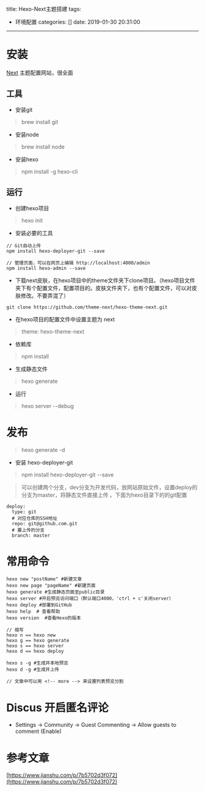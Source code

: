 title: Hexo-Next主题搭建
tags:
  - 环境配置
categories: []
date: 2019-01-30 20:31:00
---
# 安装

[Next](http://theme-next.iissnan.com/) 主题配置网站，很全面

## 工具

- 安装git 
> brew install git
- 安装node
> brew install node
-  安装hexo
> npm install -g hexo-cli

<!-- more -->

## 运行

- 创建hexo项目
> hexo init

- 安装必要的工具

```
// Git自动上传
npm install hexo-deployer-git --save

// 管理页面，可以在网页上编辑 http://localhost:4000/admin
npm install hexo-admin --save
```
- 下载next皮肤，在hexo项目中的theme文件夹下clone项目。（hexo项目文件夹下有个配置文件，配置项目的。皮肤文件夹下，也有个配置文件，可以对皮肤修改。不要弄混了）

```
git clone https://github.com/theme-next/hexo-theme-next.git
```

- 在hexo项目的配置文件中设置主题为 next
> theme: hexo-theme-next

- 依赖库
> npm install

- 生成静态文件
> hexo generate

- 运行
> hexo server --debug

# 发布
> hexo generate -d

- 安装 hexo-deployer-git
> npm install hexo-deployer-git --save

> 可以创建两个分支，dev分支为开发代码，放网站原始文件，设置deploy的分支为master，将静态文件直接上传 。下面为hexo目录下的的git配置


```
deploy:
  type: git
  # 对应仓库的SSH地址
  repo: git@github.com.git 
  # 要上传的分支
  branch: master 
```



# 常用命令

```
hexo new "postName" #新建文章
hexo new page "pageName" #新建页面
hexo generate #生成静态页面至public目录
hexo server #开启预览访问端口（默认端口4000，'ctrl + c'关闭server）
hexo deploy #部署到GitHub
hexo help  # 查看帮助
hexo version  #查看Hexo的版本

// 缩写
hexo n == hexo new
hexo g == hexo generate
hexo s == hexo server
hexo d == hexo deploy

hexo s -g #生成并本地预览
hexo d -g #生成并上传

// 文章中可以用 <!-- more --> 来设置列表预览分割
```

# Discus 开启匿名评论

- Settings -> Community -> Guest Commenting -> Allow guests to comment (Enable)


# 参考文章
[https://www.jianshu.com/p/7b5702d3f072](https://www.jianshu.com/p/7b5702d3f072)